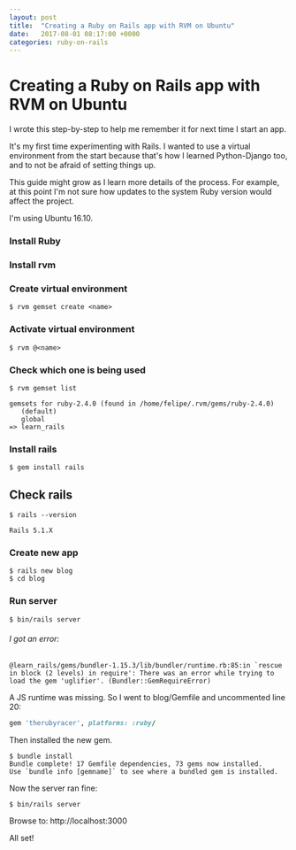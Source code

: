 ```yaml
---
layout: post
title:  "Creating a Ruby on Rails app with RVM on Ubuntu"
date:   2017-08-01 08:17:00 +0000
categories: ruby-on-rails
---
```


# Creating a Ruby on Rails app with RVM on Ubuntu

I wrote this step-by-step to help me remember it for next time I start an app.

It's my first time experimenting with Rails. I wanted to use a virtual environment from the start because that's how I learned Python-Django too, and to not be afraid of setting things up.

This guide might grow as I learn more details of the process. For example, at this point I'm not sure how updates to the system Ruby version would affect the project.

I'm using Ubuntu 16.10.

### Install Ruby
### Install rvm

### Create virtual environment
```
$ rvm gemset create <name>
```

### Activate virtual environment
```
$ rvm @<name>
```

### Check which one is being used
```
$ rvm gemset list

gemsets for ruby-2.4.0 (found in /home/felipe/.rvm/gems/ruby-2.4.0)
   (default)
   global
=> learn_rails
```

### Install rails
```
$ gem install rails
```

## Check rails
```
$ rails --version

Rails 5.1.X
```

### Create new app
```
$ rails new blog
$ cd blog
```

### Run server
```
$ bin/rails server
```

###### I got an error:
```
@learn_rails/gems/bundler-1.15.3/lib/bundler/runtime.rb:85:in `rescue in block (2 levels) in require': There was an error while trying to load the gem 'uglifier'. (Bundler::GemRequireError)
```

A JS runtime was missing. So I went to blog/Gemfile and uncommented line 20:
```ruby
gem 'therubyracer', platforms: :ruby/
```

Then installed the new gem.
```
$ bundle install
Bundle complete! 17 Gemfile dependencies, 73 gems now installed.
Use `bundle info [gemname]` to see where a bundled gem is installed.
```

Now the server ran fine:
```
$ bin/rails server
```

Browse to: http://localhost:3000

All set!
